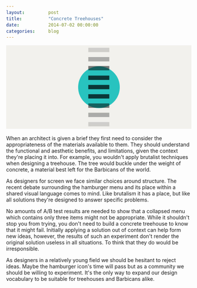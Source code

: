 ```yaml
---
layout:         post
title:          "Concrete Treehouses"
date:           2014-07-02 00:00:00
categories:     blog
---
```


![Concrete Treehouses Illustration](/assets/images/blog/concrete-treehouse.jpg)

When an architect is given a brief they first need to consider the appropriateness of the materials available to them. They should understand the functional and aesthetic benefits, and limitations, given the context they're placing it into. For example, you wouldn't apply brutalist techniques when designing a treehouse. The tree would buckle under the weight of concrete, a material best left for the Barbicans of the world.

As designers for screen we face similar choices around structure. The recent debate surrounding the hamburger menu and its place within a shared visual language comes to mind. Like brutalism it has a place, but like all solutions they're designed to answer specific problems.

No amounts of A/B test results are needed to show that a collapsed menu which contains only three items might not be appropriate. While it shouldn't stop you from trying, you don't need to build a concrete treehouse to know that it might fail. Initially applying a solution out of context can help form new ideas, however, the results of such an experiment don't render the original solution useless in all situations. To think that they do would be irresponsible.

As designers in a relatively young field we should be hesitant to reject ideas. Maybe the hamburger icon's time will pass but as a community we should be willing to experiment. It's the only way to expand our design vocabulary to be suitable for treehouses and Barbicans alike.